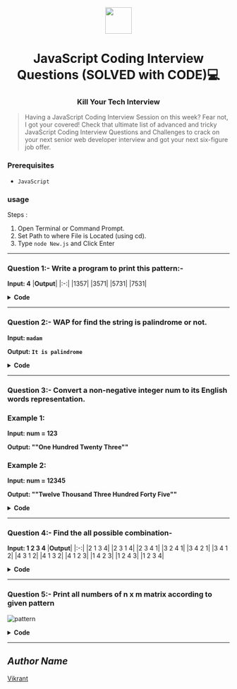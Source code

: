 <div align="center">
  <img height="60" src="https://img.icons8.com/color/344/javascript.png">
  
  # JavaScript Coding Interview Questions (SOLVED with CODE)💻
  
  <h3 align=center>Kill Your Tech Interview</h3>
</div>

> Having a JavaScript Coding Interview Session on this week? Fear not, I got your covered! Check that ultimate list of advanced and tricky JavaScript Coding Interview Questions and Challenges to crack on your next senior web developer interview and got your next six-figure job offer.

### Prerequisites
- `JavaScript`

### usage
Steps :
1. Open Terminal or Command Prompt.
2. Set Path to where File is Located (using cd).
3. Type `node New.js` and Click Enter
---
### Question 1:- Write a program to print this pattern:-
**Input: 4**
|**Output**|
|:-:|
|1357|
|3571|
|5731|
|7531|

<details><summary><b>Code</b></summary>
  
```javascript```

</details>

---
### Question 2:- WAP for find the string is palindrome or not.
**Input: `madam`**

**Output: `It is palindrome`**

<details><summary><b>Code</b></summary>
  
```javascript```

</details>

---
### Question 3:- Convert a non-negative integer num to its English words representation.
### Example 1:
**Input: num = 123**

**Output: ""One Hundred Twenty Three""**
### Example 2:
**Input: num = 12345**

**Output: ""Twelve Thousand Three Hundred Forty Five""**

<details><summary><b>Code</b></summary>
  
```javascript```

</details>

---
### Question 4:- Find the all possible combination-
**Input: 1 2 3 4**
|**Output**|
|:-:|
|2 1 3 4|
|2 3 1 4|
|2 3 4 1|
|3 2 4 1|
|3 4 2 1|
|3 4 1 2|
|4 3 1 2|
|4 1 3 2|
|4 1 2 3|
|1 4 2 3|
|1 2 4 3|
|1 2 3 4|

<details><summary><b>Code</b></summary>
  
```javascript```

</details>

---
### Question 5:- Print all numbers of n x m matrix according to given pattern
![pattern](https://user-images.githubusercontent.com/85709371/152857804-7cfb80a0-8a26-4f42-8fc7-b679511d23be.png)

<details><summary><b>Code</b></summary>
  
```javascript```

</details>

---

## *Author Name*
[Vikrant](https://github.com/vikrant-v28)
